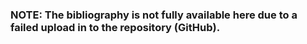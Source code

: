 ### NOTE: The bibliography is not fully available here due to a failed upload in to the repository **(GitHub)**.
